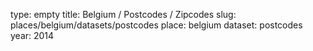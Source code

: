 type: empty
title: Belgium / Postcodes / Zipcodes
slug: places/belgium/datasets/postcodes
place: belgium
dataset: postcodes
year: 2014
